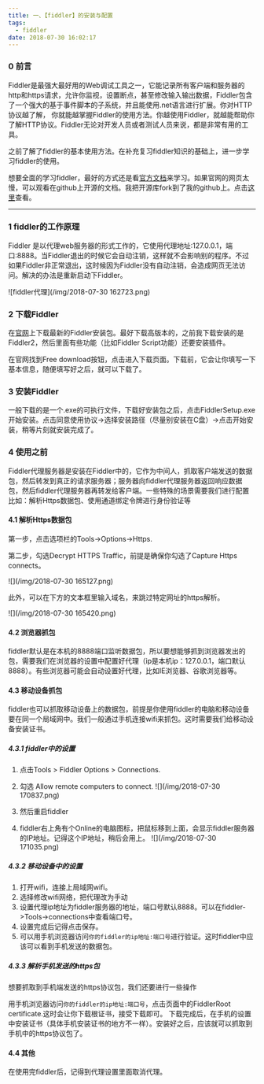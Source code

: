 ```yaml
---
title: 一、【fiddler】的安装与配置
tags:
  - fiddler
date: 2018-07-30 16:02:17
---
```


### 0 前言

Fiddler是最强大最好用的Web调试工具之一，它能记录所有客户端和服务器的http和https请求，允许你监视，设置断点，甚至修改输入输出数据，Fiddler包含了一个强大的基于事件脚本的子系统，并且能使用.net语言进行扩展。你对HTTP 协议越了解， 你就能越掌握Fiddler的使用方法。你越使用Fiddler，就越能帮助你了解HTTP协议。Fiddler无论对开发人员或者测试人员来说，都是非常有用的工具。

之前了解了fiddler的基本使用方法。在补充复习fiddler知识的基础上，进一步学习fiddler的使用。

想要全面的学习fiddler，最好的方式还是看[官方文档](https://docs.telerik.com/fiddler/Configure-Fiddler/)来学习。如果官网的网页太慢，可以观看在github上开源的文档。我把开源库fork到了我的github上。点击[这里](https://github.com/Ngwind/fiddler-docs)查看。

---

### 1 fiddler的工作原理

Fiddler 是以代理web服务器的形式工作的，它使用代理地址:127.0.0.1，端口:8888。当Fiddler退出的时候它会自动注销，这样就不会影响别的程序。不过如果Fiddler非正常退出，这时候因为Fiddler没有自动注销，会造成网页无法访问。解决的办法是重新启动下Fiddler。

![fiddler代理](/img/2018-07-30 162723.png)

### 2 下载Fiddler

在[官网](https://www.telerik.com/fiddler)上下载最新的Fiddler安装包。最好下载高版本的，之前我下载安装的是Fiddler2，然后里面有些功能（比如Fiddler Script功能）还要安装插件。

在官网找到Free download按钮，点击进入下载页面。下载前，它会让你填写一下基本信息，随便填写好之后，就可以下载了。

### 3 安装Fiddler

一般下载的是一个.exe的可执行文件，下载好安装包之后，点击FiddlerSetup.exe开始安装。点击同意使用协议->选择安装路径（尽量别安装在C盘）->点击开始安装，稍等片刻就安装完成了。

### 4 使用之前

Fiddler代理服务器是安装在Fiddler中的，它作为中间人，抓取客户端发送的数据包，然后转发到真正的请求服务器；服务器向fiddler代理服务器返回响应数据包，然后fiddler代理服务器再转发给客户端。一些特殊的场景需要我们进行配置比如：解析Https数据包、使用通道绑定令牌进行身份验证等

#### 4.1 解析Https数据包

第一步，点击选项栏的Tools->Options->Https.

第二步，勾选Decrypt HTTPS Traffic，前提是确保你勾选了Capture Https connects。

![](/img/2018-07-30 165127.png)

此外，可以在下方的文本框里输入域名，来跳过特定网址的https解析。

![](/img/2018-07-30 165420.png)

#### 4.2 浏览器抓包

fiddler默认是在本机的8888端口监听数据包，所以要想能够抓到浏览器发出的包，需要我们在浏览器的设置中配置好代理（ip是本机ip：127.0.0.1，端口默认8888）。有些浏览器可能会自动设置好代理，比如IE浏览器、谷歌浏览器等。

#### 4.3 移动设备抓包

fiddler也可以抓取移动设备上的数据包，前提是你使用fiddler的电脑和移动设备要在同一个局域网中。我们一般通过手机连接wifi来抓包。这时需要我们给移动设备安装证书。

##### 4.3.1 fiddler中的设置

1. 点击Tools > Fiddler Options > Connections.

2. 勾选 Allow remote computers to connect. 
   ![](/img/2018-07-30 170837.png)

3. 然后重启fiddler

4. fiddler右上角有个Online的电脑图标，把鼠标移到上面，会显示fiddler服务器的IP地址。记得这个IP地址，稍后会用上。
   ![](/img/2018-07-30 171035.png)

##### 4.3.2 移动设备中的设置

1. 打开wifi，连接上局域网wifi。
2. 选择修改wifi网络，把代理改为手动
3. 设置代理ip地址为fiddler服务器的地址，端口号默认8888。可以在fiddler->Tools->connections中查看端口号。
4. 设置完成后记得点击保存。
5. 可以用手机浏览器访问`你的fiddler的ip地址:端口号`进行验证。这时fiddler中应该可以看到手机发送的数据包。

##### 4.3.3 解析手机发送的https包

想要抓取到手机端发送的https协议包，我们还要进行一些操作

用手机浏览器访问`你的fiddler的ip地址:端口号`，点击页面中的FiddlerRoot certificate.这时会让你下载根证书，接受下载即可。
下载完成后，在手机的设置中安装证书（具体手机安装证书的地方不一样）。安装好之后，应该就可以抓取到手机中的https协议包了。

#### 4.4 其他

在使用完fiddler后，记得到代理设置里面取消代理。
